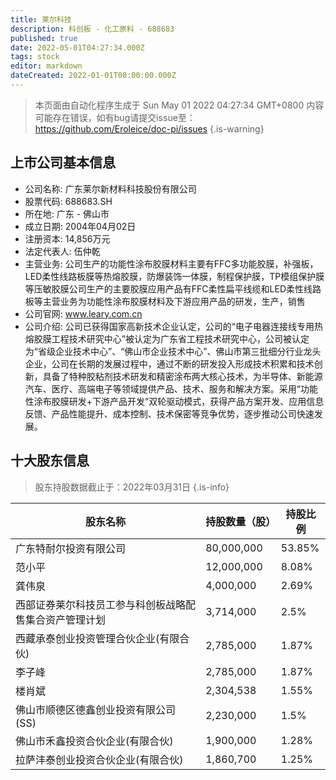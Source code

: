```yaml
---
title: 莱尔科技
description: 科创板 - 化工原料 - 688683
published: true
date: 2022-05-01T04:27:34.000Z
tags: stock
editor: markdown
dateCreated: 2022-01-01T00:00:00.000Z
---
```


> 本页面由自动化程序生成于 Sun May 01 2022 04:27:34 GMT+0800
> 内容可能存在错误，如有bug请提交issue至：https://github.com/Eroleice/doc-pi/issues
{.is-warning}

## 上市公司基本信息
- 公司名称: 广东莱尔新材料科技股份有限公司
- 股票代码: 688683.SH
- 所在地: 广东 - 佛山市
- 成立日期: 2004年04月02日
- 注册资本: 14,856万元
- 法定代表人: 伍仲乾
- 主营业务: 公司生产的功能性涂布胶膜材料主要有FFC多功能胶膜，补强板，LED柔性线路板膜等热熔胶膜，防爆装饰一体膜，制程保护膜，TP模组保护膜等压敏胶膜公司生产的主要胶膜应用产品有FFC柔性扁平线缆和LED柔性线路板等主营业务为功能性涂布胶膜材料及下游应用产品的研发，生产，销售
- 公司官网: www.leary.com.cn
- 公司介绍: 公司已获得国家高新技术企业认定，公司的“电子电器连接线专用热熔胶膜工程技术研究中心”被认定为广东省工程技术研究中心，公司被认定为“省级企业技术中心”、“佛山市企业技术中心”、佛山市第三批细分行业龙头企业，公司在长期的发展过程中，通过不断的研发投入形成技术积累和技术创新，具备了特种胶粘剂技术研发和精密涂布两大核心技术，为半导体、新能源汽车、医疗、高端电子等领域提供产品、技术、服务和解决方案。采用“功能性涂布胶膜研发+下游产品开发”双轮驱动模式，获得产品方案开发、应用信息反馈、产品性能提升、成本控制、技术保密等竞争优势，逐步推动公司快速发展。


## 十大股东信息
> 股东持股数据截止于：2022年03月31日
{.is-info}

| 股东名称 | 持股数量（股） | 持股比例 |
| --- | --- | --- |
| 广东特耐尔投资有限公司 | 80,000,000 | 53.85% |
| 范小平 | 12,000,000 | 8.08% |
| 龚伟泉 | 4,000,000 | 2.69% |
| 西部证券莱尔科技员工参与科创板战略配售集合资产管理计划 | 3,714,000 | 2.5% |
| 西藏承泰创业投资管理合伙企业(有限合伙) | 2,785,000 | 1.87% |
| 李子峰 | 2,785,000 | 1.87% |
| 楼肖斌 | 2,304,538 | 1.55% |
| 佛山市顺德区德鑫创业投资有限公司(SS) | 2,230,000 | 1.5% |
| 佛山市禾鑫投资合伙企业(有限合伙) | 1,900,000 | 1.28% |
| 拉萨沣泰创业投资合伙企业(有限合伙) | 1,860,700 | 1.25% |




